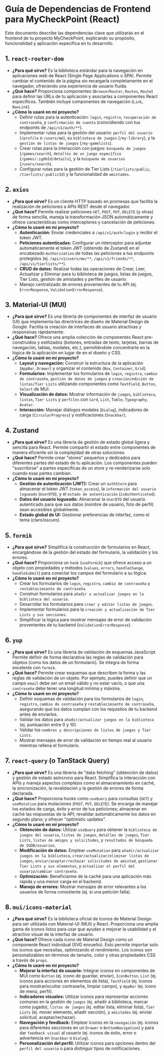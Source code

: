 # Guía de Dependencias de Frontend para MyCheckPoint (React)

Este documento describe las dependencias clave que utilizarás en el frontend de tu proyecto MyCheckPoint, explicando su propósito, funcionalidad y aplicación específica en tu desarrollo.

## 1. `react-router-dom`

* **¿Para qué sirve?** Es la biblioteca estándar para la navegación en aplicaciones web de React (Single Page Applications o SPA). Permite cambiar el contenido de la página sin recargarla completamente en el navegador, ofreciendo una experiencia de usuario fluida.
* **¿Qué hace?** Proporciona componentes (`BrowserRouter`, `Routes`, `Route`) para definir las URLs de tu aplicación y asociarlas a componentes React específicos. También incluye componentes de navegación (`Link`, `NavLink`).
* **¿Cómo lo usaré en mi proyecto?**
    * Definir rutas para la autenticación: `login`, `registro`, `recuperación de contraseña`, y `confirmación de cuenta` (coincidiendo con tus endpoints de `/api/v1/auth/**`).
    * Implementar rutas para la gestión del usuario: `perfil del usuario` (`/profile` o `/users/me`), su `biblioteca de juegos` (`/my-library`), y la `gestión de listas de juegos` (`/my-gamelists`).
    * Crear rutas para la interacción con juegos: `búsqueda de juegos` (`/games/search`), `detalles de un juego específico` (`/games/:igdbId/details`), y la `búsqueda de usuarios` (`/users/search`).
    * Configurar rutas para la gestión de Tier Lists (`/tierlists/public`, `/tierlists/:publicId`) y la funcionalidad de `amistades`.

## 2. `axios`

* **¿Para qué sirve?** Es un cliente HTTP basado en promesas que facilita la realización de peticiones a APIs REST desde el navegador.
* **¿Qué hace?** Permite realizar peticiones `GET`, `POST`, `PUT`, `DELETE` (y otras) de forma sencilla, maneja la transformación JSON automáticamente y ofrece características como interceptores y cancelación de peticiones.
* **¿Cómo lo usaré en mi proyecto?**
    * **Autenticación:** Enviar credenciales a `/api/v1/auth/login` y recibir el token JWT.
    * **Peticiones autenticadas:** Configurar un interceptor para adjuntar automáticamente el token JWT (obtenido de Zustand) en el encabezado `Authorization` de todas las peticiones a tus endpoints protegidos (ej. `/api/v1/users/me/**`, `/api/v1/friends/**`, `/api/v1/tierlists/**`).
    * **CRUD de datos:** Realizar todas las operaciones de Crear, Leer, Actualizar y Eliminar para tu biblioteca de juegos, listas de juegos, Tier Lists, gestión de amistades y perfiles de usuario.
    * Manejo centralizado de errores provenientes de tu API (ej. `ErrorResponse`, `ValidationErrorResponse`).

## 3. Material-UI (MUI)

* **¿Para qué sirve?** Es una librería de componentes de interfaz de usuario (UI) que implementa las directrices de diseño de Material Design de Google. Facilita la creación de interfaces de usuario atractivas y responsivas rápidamente.
* **¿Qué hace?** Ofrece una amplia colección de componentes React pre-construidos y estilizados (botones, entradas de texto, tarjetas, barras de navegación, tablas, modales, etc.), permitiéndote concentrarte en la lógica de la aplicación en lugar de en el diseño y CSS.
* **¿Cómo lo usaré en mi proyecto?**
    * **Layout y navegación:** Construir la estructura de la aplicación (`AppBar`, `Drawer`) y organizar el contenido (`Box`, `Container`, `Grid`).
    * **Formularios:** Implementar los formularios de `login`, `registro`, `cambio de contraseña`, `gestión de datos de juegos` y `creación/edición de listas/Tier Lists` utilizando componentes como `TextField`, `Button`, `Select` de MUI.
    * **Visualización de datos:** Mostrar información de `juegos`, `biblioteca`, `listas`, `Tier Lists` y `perfiles` con `Card`, `List`, `Table`, `Typography`, `Avatar`.
    * **Interacción:** Manejar diálogos modales (`Dialog`), indicadores de carga (`CircularProgress`) y notificaciones (`Snackbar`).

## 4. Zustand

* **¿Para qué sirve?** Es una librería de gestión de estado global ligera y sencilla para React. Permite compartir el estado entre componentes de manera eficiente sin la complejidad de otras soluciones.
* **¿Qué hace?** Permite crear "stores" pequeños y dedicados para diferentes partes del estado de tu aplicación. Los componentes pueden "suscribirse" a partes específicas de un store y re-renderizarse solo cuando esas partes cambian.
* **¿Cómo lo usaré en mi proyecto?**
    * **Gestión de autenticación (JWT):** Crear un `authStore` para almacenar el token JWT (`token_acceso`), la `información del usuario logueado` (`UserDTO`), y el `estado de autenticación` (`isAuthenticated`).
    * **Datos del usuario logueado:** Almacenar la `UserDTO` del usuario autenticado para que sus datos (nombre de usuario, foto de perfil) sean accesibles globalmente.
    * **Estado global de UI:** Gestionar preferencias de interfaz, como el tema (claro/oscuro).

## 5. `formik`

* **¿Para qué sirve?** Simplifica la construcción de formularios en React, encargándose de la gestión del estado del formulario, la validación y los errores.
* **¿Qué hace?** Proporciona un `hook` (`useFormik`) que ofrece acceso a un objeto con propiedades y métodos (`values`, `errors`, `handleChange`, `handleSubmit`) para conectar los campos del formulario a su lógica.
* **¿Cómo lo usaré en mi proyecto?**
    * Crear los formularios de `login`, `registro`, `cambio de contraseña` y `restablecimiento de contraseña`.
    * Construir formularios para `añadir o actualizar juegos en la biblioteca del usuario`.
    * Desarrollar los formularios para `crear y editar listas de juegos`.
    * Implementar formularios para la `creación y actualización de Tier Lists y sus secciones`.
    * Simplificar la lógica para mostrar mensajes de error de validación provenientes de tu backend (`ValidationErrorResponse`).

## 6. `yup`

* **¿Para qué sirve?** Es una librería de validación de esquemas JavaScript. Permite definir de forma declarativa las reglas de validación para objetos (como los datos de un formulario). Se integra de forma excelente con `formik`.
* **¿Qué hace?** Permite crear esquemas que describen la forma y las reglas de validación de un objeto. Por ejemplo, puedes definir que un campo `email` debe ser un email válido y no estar vacío, o que una `contraseña` debe tener una longitud mínima y máxima.
* **¿Cómo lo usaré en mi proyecto?**
    * Definir esquemas de validación para los formularios de `login`, `registro`, `cambio de contraseña` y `restablecimiento de contraseña`, asegurando que los datos cumplan con los requisitos de tu backend antes de enviarlos.
    * Validar los datos para `añadir/actualizar juegos en la biblioteca` (ej. puntuación entre 0 y 10).
    * Validar los `nombres y descripciones de listas de juegos y Tier Lists`.
    * Mostrar mensajes de error de validación en tiempo real al usuario mientras rellena el formulario.

## 7. `react-query` (o TanStack Query)

* **¿Para qué sirve?** Es una librería de "data-fetching" (obtención de datos) y gestión de estado asíncrono para React. Simplifica la interacción con APIs y maneja aspectos complejos como el almacenamiento en caché, la sincronización, la revalidación y la gestión de errores de forma declarada.
* **¿Qué hace?** Proporciona hooks como `useQuery` para consultas (`GET`) y `useMutation` para mutaciones (`POST`, `PUT`, `DELETE`). Se encarga de manejar los estados de carga, éxito y error de tus peticiones; almacenar en caché las respuestas de la API; revalidar automáticamente los datos en segundo plano; y ofrecer "optimistic updates".
* **¿Cómo lo usaré en mi proyecto?**
    * **Obtención de datos:** Utilizar `useQuery` para obtener la `biblioteca de juegos del usuario`, `listas de juegos`, `detalles de juegos`, `Tier Lists`, `listas de amigos y solicitudes`, y `resultados de búsqueda de IGDB/usuarios`.
    * **Modificación de datos:** Emplear `useMutation` para `añadir/actualizar juegos en la biblioteca`, `crear/actualizar/eliminar listas de juegos`, `enviar/aceptar/rechazar solicitudes de amistad`, `gestionar Tier Lists y sus elementos`, y `actualizar el perfil del usuario/cambiar contraseña`.
    * **Optimización:** Beneficiarme de la caché para una aplicación más rápida y una menor carga en el backend.
    * **Manejo de errores:** Mostrar mensajes de error relevantes a los usuarios de forma consistente (ej. si una petición falla).

## 8. `mui/icons-material`

* **¿Para qué sirve?** Es la biblioteca oficial de iconos de Material Design para ser utilizada con Material-UI (MUI) y React. Proporciona una amplia gama de iconos listos para usar que ayudan a mejorar la usabilidad y el atractivo visual de la interfaz de usuario.
* **¿Qué hace?** Ofrece cada icono de Material Design como un componente React individual (SVG envuelto). Esto permite importar solo los iconos que necesitas, optimizando el rendimiento. Los iconos son personalizables en términos de tamaño, color y otras propiedades CSS a través de `props`.
* **¿Cómo lo usaré en mi proyecto?**
  * **Mejorar la interfaz de usuario:** Integrar iconos en componentes de MUI como `Button` (ej. icono de guardar, enviar), `IconButton`, `List` (ej. iconos para acciones en elementos de lista), `TextField` (ej. iconos para mostrar/ocultar contraseña, limpiar campo), y `AppBar` (ej. icono de menú, perfil).
  * **Indicadores visuales:** Utilizar iconos para representar acciones comunes en la gestión de `juegos` (ej. añadir a biblioteca, marcar como jugado), `listas de juegos` (ej. editar lista, eliminar lista), `Tier Lists` (ej. mover elemento, añadir sección), y `amistades` (ej. enviar solicitud, aceptar/rechazar).
  * **Navegación y feedback:** Emplear iconos en la `navegación` (ej. iconos para diferentes secciones en un `Drawer` o `BottomNavigation`) y para dar `feedback visual` al usuario (ej. iconos de éxito, error o advertencia en `Snackbar` o `Dialog`).
  * **Personalización del perfil:** Utilizar iconos para opciones dentro del `perfil del usuario` o para distinguir tipos de notificaciones.